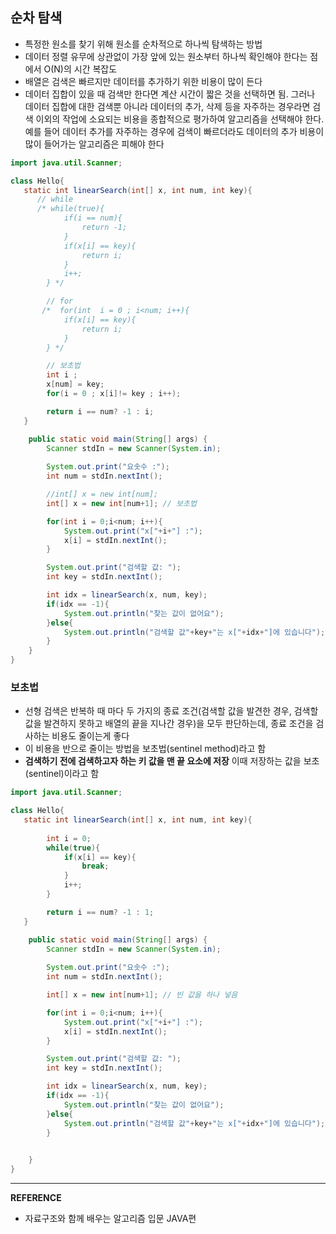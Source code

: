 ## 순차 탐색
- 특정한 원소를 찾기 위해 원소를 순차적으로 하나씩 탐색하는 방법
- 데이터 정렬 유무에 상관없이 가장 앞에 있는 원소부터 하나씩 확인해야 한다는 점에서 O(N)의 시간 복잡도
- 배열은 검색은 빠르지만 데이터를 추가하기 위한 비용이 많이 든다
- 데이터 집합이 있을 때 검색만 한다면 계산 시간이 짧은 것을 선택하면 됨. 그러나 데이터 집합에 대한 검색뿐 아니라 데이터의 추가, 삭제 등을 자주하는 경우라면 검색 이외의 작업에 소요되는 비용을 종합적으로 평가하여 알고리즘을 선택해야 한다.
예를 들어 데이터 추가를 자주하는 경우에 검색이 빠르더라도 데이터의 추가 비용이 많이 들어가는 알고리즘은 피해야 한다

``` java
import java.util.Scanner;

class Hello{
   static int linearSearch(int[] x, int num, int key){
      // while
      /* while(true){
            if(i == num){
                return -1;
            }
            if(x[i] == key){
                return i;
            }
            i++;
        } */

        // for
       /*  for(int  i = 0 ; i<num; i++){
            if(x[i] == key){
                return i;
            }
        } */        

        // 보초법        
        int i ;
        x[num] = key;
        for(i = 0 ; x[i]!= key ; i++);

        return i == num? -1 : i;
   }   

    public static void main(String[] args) {
        Scanner stdIn = new Scanner(System.in);
        
        System.out.print("요솟수 :");
        int num = stdIn.nextInt();

        //int[] x = new int[num];
        int[] x = new int[num+1]; // 보초법

        for(int i = 0;i<num; i++){
            System.out.print("x["+i+"] :");
            x[i] = stdIn.nextInt();
        }

        System.out.print("검색할 값: ");
        int key = stdIn.nextInt();

        int idx = linearSearch(x, num, key);
        if(idx == -1){
            System.out.println("찾는 값이 없어요");
        }else{
            System.out.println("검색할 값"+key+"는 x["+idx+"]에 있습니다");
        }
    }
}
```

### 보초법
- 선형 검색은 반복하 때 마다 두 가지의 종료 조건(검색할 값을 발견한 경우, 검색할 값을 발견하지 못하고 배열의 끝을 지나간 경우)을 모두 판단하는데, 종료 조건을 검사하는 비용도 줄이는게 좋다
- 이 비용을 반으로 줄이는 방법을 보초법(sentinel method)라고 함
- __검색하기 전에 검색하고자 하는 키 값을 맨 끝 요소에 저장__ 이때 저장하는 값을 보초(sentinel)이라고 함
``` java
import java.util.Scanner;

class Hello{
   static int linearSearch(int[] x, int num, int key){
        
        int i = 0;
        while(true){
            if(x[i] == key){
                break;
            }
            i++;
        }

        return i == num? -1 : 1;
   }   

    public static void main(String[] args) {
        Scanner stdIn = new Scanner(System.in);
        
        System.out.print("요솟수 :");
        int num = stdIn.nextInt();

        int[] x = new int[num+1]; // 빈 값을 하나 넣음

        for(int i = 0;i<num; i++){
            System.out.print("x["+i+"] :");
            x[i] = stdIn.nextInt();
        }

        System.out.print("검색할 값: ");
        int key = stdIn.nextInt();

        int idx = linearSearch(x, num, key);
        if(idx == -1){
            System.out.println("찾는 값이 없어요");
        }else{
            System.out.println("검색할 값"+key+"는 x["+idx+"]에 있습니다");
        }
        

    }
}
```

---
__REFERENCE__
- 자료구조와 함께 배우는 알고리즘 입문 JAVA편
